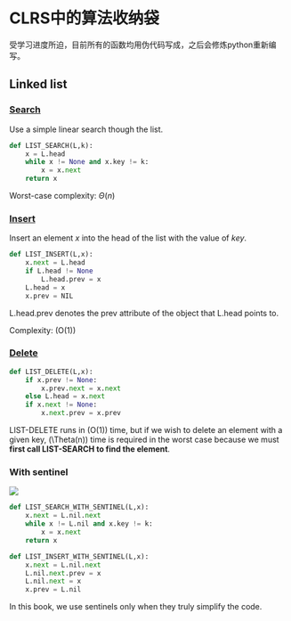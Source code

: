 # CLRS中的算法收纳袋
受学习进度所迫，目前所有的函数均用伪代码写成，之后会修炼python重新编写。

## Linked list

### [Search](https://hyp.is/SbA1FkeyEeyRTRsbHjGWMw/web.iiit.ac.in/~pratik.kamble/storage/Algorithms/Cormen_Algorithms_3rd.pdf)

Use a simple linear search though the list.

``` python
def LIST_SEARCH(L,k):
    x = L.head
    while x != None and x.key != k:
        x = x.next
    return x
```

Worst-case complexity: $\Theta(n)$

### [Insert](https://hyp.is/ozeYmkeyEeyXa3v3eZiSFA/web.iiit.ac.in/~pratik.kamble/storage/Algorithms/Cormen_Algorithms_3rd.pdf)

Insert an element $x$ into the head of the list with the value of $key$.

```python
def LIST_INSERT(L,x):
    x.next = L.head
    if L.head != None
        L.head.prev = x
    L.head = x
    x.prev = NIL
```
L.head.prev denotes the prev attribute of the object that L.head points to.

Complexity: \(O(1)\)

### [Delete](https://hyp.is/yrOIrEeyEeyqkSP1cUixOw/web.iiit.ac.in/~pratik.kamble/storage/Algorithms/Cormen_Algorithms_3rd.pdf)

```python
def LIST_DELETE(L,x):
    if x.prev != None:
        x.prev.next = x.next
    else L.head = x.next
    if x.next != None:
        x.next.prev = x.prev
```

LIST-DELETE runs in \(O(1)\) time, but if we wish to delete an element with a given key, \(\Theta(n)\) time is required in the worst case because we must **first call LIST-SEARCH to find the element**.

### With sentinel
![](https://i.bmp.ovh/imgs/2021/11/a1a038fcd21fb5b6.png)

```python
def LIST_SEARCH_WITH_SENTINEL(L,x):
    x.next = L.nil.next
    while x != L.nil and x.key != k:
        x = x.next
    return x
```

```python
def LIST_INSERT_WITH_SENTINEL(L,x):
    x.next = L.nil.next
    L.nil.next.prev = x
    L.nil.next = x
    x.prev = L.nil
```
In this book, we use sentinels only when they truly simplify the code.

